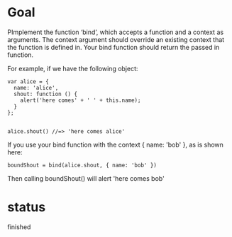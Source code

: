# Goal

PImplement the function ‘bind’, which accepts a function and a context as arguments. The context argument should override an existing context that the function is defined in. Your bind function should return the passed in function.

For example, if we have the following object:
```
var alice = {
  name: 'alice',
  shout: function () {
    alert('here comes' + ' ' + this.name);
  }
};


alice.shout() //=> 'here comes alice'
```
If you use your bind function with the context { name: 'bob' }, as is shown here:
```
boundShout = bind(alice.shout, { name: 'bob' })
```
Then calling boundShout() will alert 'here comes bob'

# status

finished